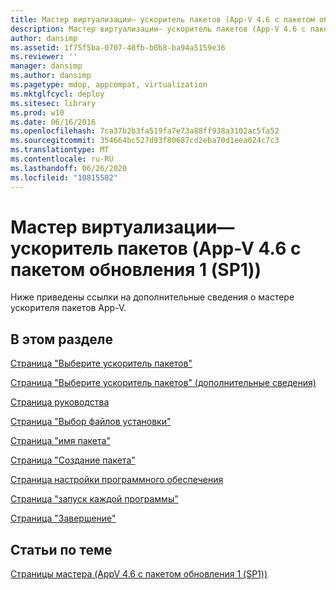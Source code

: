 ```yaml
---
title: Мастер виртуализации— ускоритель пакетов (App-V 4.6 с пакетом обновления 1 (SP1))
description: Мастер виртуализации— ускоритель пакетов (App-V 4.6 с пакетом обновления 1 (SP1))
author: dansimp
ms.assetid: 1f75f5ba-0707-48fb-b0b8-ba94a5159e36
ms.reviewer: ''
manager: dansimp
ms.author: dansimp
ms.pagetype: mdop, appcompat, virtualization
ms.mktglfcycl: deploy
ms.sitesec: library
ms.prod: w10
ms.date: 06/16/2016
ms.openlocfilehash: 7ca37b2b3fa519fa7e73a88ff938a3102ac5fa52
ms.sourcegitcommit: 354664bc527d93f80687cd2eba70d1eea024c7c3
ms.translationtype: MT
ms.contentlocale: ru-RU
ms.lasthandoff: 06/26/2020
ms.locfileid: "10815502"
---
```

# Мастер виртуализации— ускоритель пакетов (App-V 4.6 с пакетом обновления 1 (SP1))


Ниже приведены ссылки на дополнительные сведения о мастере ускорителя пакетов App-V.

## В этом разделе


<a href="" id="select-package-accelerator-page"></a>[Страница "Выберите ускоритель пакетов"](select-package-accelerator-page.md)  

<a href="" id="select-package-accelerator--learn-more--page"></a>[Страница "Выберите ускоритель пакетов" (дополнительные сведения)](select-package-accelerator--learn-more--page.md)  

<a href="" id="guidance-page"></a>[Страница руководства](guidance-page-app-v-46-sp1.md)  

<a href="" id="select-installation-files-page"></a>[Страница "Выбор файлов установки"](select-installation-files-page-app-v-46-sp1.md)  

<a href="" id="package-name-page"></a>[Страница "имя пакета"](package-name-page--app-v-46-sp1.md)  

<a href="" id="create-package-page"></a>[Страница "Создание пакета"](create-package-page--app-v-46-sp1.md)  

<a href="" id="configure-software-page"></a>[Страница настройки программного обеспечения](configure-software-page-app-v-46-sp1.md)  

<a href="" id="run-each-program-page"></a>[Страница "запуск каждой программы"](run-each-program-page-app-v-46-sp1.md)  

<a href="" id="completion-page"></a>[Страница "Завершение"](completion-page-package-accelerator.md)  

## Статьи по теме


[Страницы мастера (AppV 4.6 с пакетом обновления 1 (SP1))](wizard-pages--appv-46-sp1-.md)

 

 





